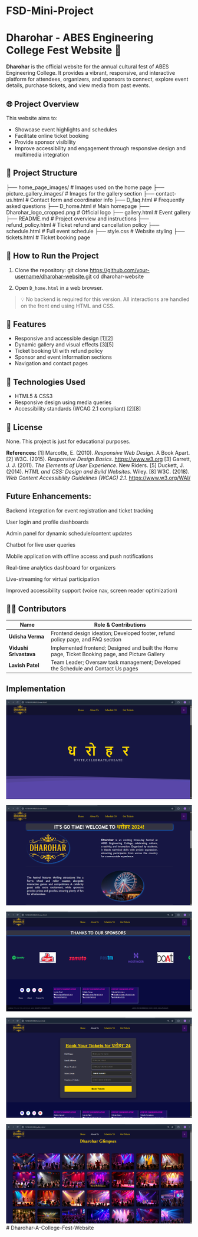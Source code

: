 # FSD-Mini-Project

# Dharohar - ABES Engineering College Fest Website 🎉

**Dharohar** is the official website for the annual cultural fest of ABES Engineering College. It provides a vibrant, responsive, and interactive platform for attendees, organizers, and sponsors to connect, explore event details, purchase tickets, and view media from past events.

## 🌐 Project Overview

This website aims to:

- Showcase event highlights and schedules
- Facilitate online ticket booking
- Provide sponsor visibility
- Improve accessibility and engagement through responsive design and multimedia integration

## 📁 Project Structure

├── home_page_images/ # Images used on the home page
├── picture_gallery_images/ # Images for the gallery section
├── contact-us.html # Contact form and coordinator info
├── D_faq.html # Frequently asked questions
├── D_home.html # Main homepage
├── Dharohar_logo_cropped.png # Official logo
├── gallery.html # Event gallery
├── README.md # Project overview and instructions
├── refund_policy.html # Ticket refund and cancellation policy
├── schedule.html # Full event schedule
├── style.css # Website styling
├── tickets.html # Ticket booking page

## 🚀 How to Run the Project

1. Clone the repository:
   git clone https://github.com/your-username/dharohar-website.git
   cd dharohar-website

2. Open `D_home.html` in a web browser.

> 💡 No backend is required for this version. All interactions are handled on the front end using HTML and CSS.

## 📌 Features

- Responsive and accessible design \[1]\[2]
- Dynamic gallery and visual effects \[3]\[5]
- Ticket booking UI with refund policy
- Sponsor and event information sections
- Navigation and contact pages

## 🔧 Technologies Used

- HTML5 & CSS3
- Responsive design using media queries
- Accessibility standards (WCAG 2.1 compliant) [2][8]

## 📄 License

None. This project is just for educational purposes.

**References:**
[1] Marcotte, E. (2010). _Responsive Web Design_. A Book Apart.
[2] W3C. (2015). _Responsive Design Basics_. https://www.w3.org
[3] Garrett, J. J. (2011). _The Elements of User Experience_. New Riders.
[5] Duckett, J. (2014). _HTML and CSS: Design and Build Websites_. Wiley.
[8] W3C. (2018). _Web Content Accessibility Guidelines (WCAG) 2.1_. https://www.w3.org/WAI/

## Future Enhancements:

Backend integration for event registration and ticket tracking

User login and profile dashboards

Admin panel for dynamic schedule/content updates

Chatbot for live user queries

Mobile application with offline access and push notifications

Real-time analytics dashboard for organizers

Live-streaming for virtual participation

Improved accessibility support (voice nav, screen reader optimization)


## 👩‍💻 Contributors

| Name                    |                            Role & Contributions                                                  |
|-------------------------|--------------------------------------------------------------------------------------------------|
| **Udisha Verma**        | Frontend design ideation; Developed footer, refund policy page, and FAQ section                  |
| **Vidushi Srivastava**  | Implemented frontend; Designed and built the Home page, Ticket Booking page, and Picture Gallery | https://github.com/Vidushi-1012
| **Lavish Patel**        | Team Leader; Oversaw task management; Developed the Schedule and Contact Us pages                | https://github.com/Lavish0007



## Implementation

![alt text](image-1.png)

![alt text](image-2.png)

![alt text](image-3.png)

![alt text](image-4.png)

![alt text](image-5.png)# Dharohar-A-College-Fest-Website
